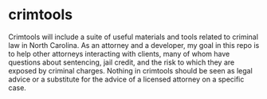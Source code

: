 # crimtools
Crimtools will include a suite of useful materials and tools related to criminal law in North Carolina. As an attorney and a developer, my goal in this repo is to help other attorneys interacting with clients, many of whom have questions about sentencing, jail credit, and the risk to which they are exposed by criminal charges. Nothing in crimtools should be seen as legal advice or a substitute for the advice of a licensed attorney on a specific case. 
